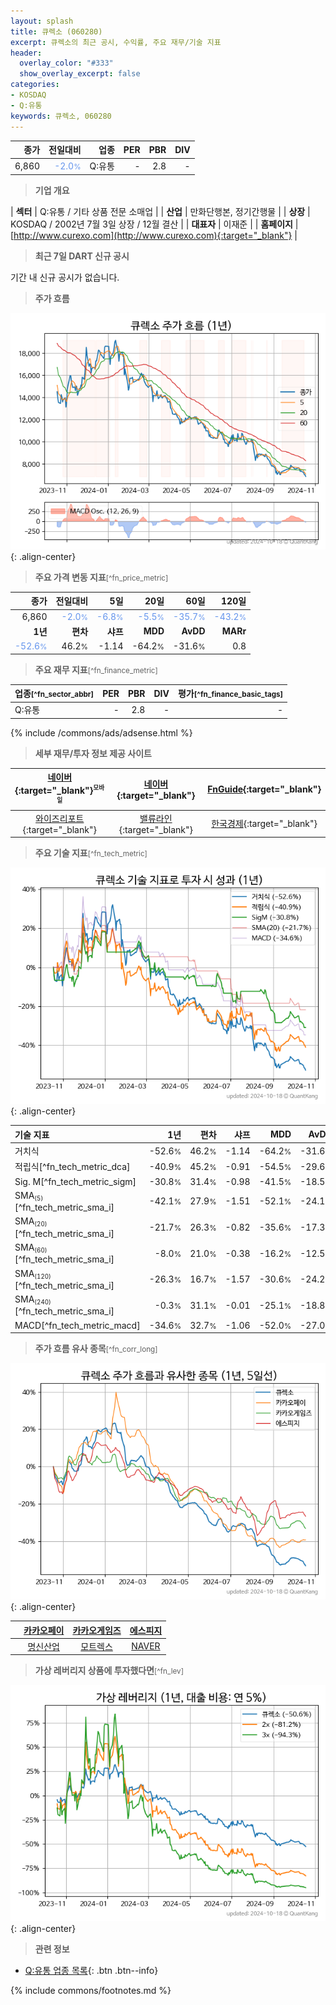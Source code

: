 ```yaml
---
layout: splash
title: 큐렉소 (060280)
excerpt: 큐렉소의 최근 공시, 수익률, 주요 재무/기술 지표
header:
  overlay_color: "#333"
  show_overlay_excerpt: false
categories:
- KOSDAQ
- Q:유통
keywords: 큐렉소, 060280
---
```


| **종가** | **전일대비** | **업종** | **PER** | **PBR** | **DIV** |
| -------: | -----------: | -------: | ------: | ------: | ------: |
| 6,860 | <span style="color: cornflowerblue">-2.0<small>%</small></span> | Q:유통 | - | 2.8 | - |

<!-- more -->


> **기업 개요**<a id="company"></a>

| <span style="white-space:nowrap;">**섹터**</span> | Q:유통 / 기타 상품 전문 소매업 |
| <span style="white-space:nowrap;">**산업**</span> | 만화단행본, 정기간행물 |
| <span style="white-space:nowrap;">**상장**</span> | KOSDAQ / 2002년 7월 3일 상장 / 12월 결산 |
| <span style="white-space:nowrap;">**대표자**</span> | 이재준 |
| <span style="white-space:nowrap;">**홈페이지**</span> | [http://www.curexo.com](http://www.curexo.com){:target="_blank"} |


> **최근 7일 DART 신규 공시**<a id="dart"></a>

기간 내 신규 공시가 없습니다.


> **주가 흐름**<a id="price"></a>

![060280](/stock/images/060280.png){: .align-center}


> **주요 가격 변동 지표**<small>[^fn_price_metric]</small>

| **종가** | **전일대비** | **5일** | **20일** | **60일** | **120일** |
| -------: | -----------: | ------: | -------: | -------: | --------: |
| 6,860 | <span style="color: cornflowerblue">-2.0<small>%</small></span> | <span style="color: cornflowerblue">-6.8<small>%</small></span> | <span style="color: cornflowerblue">-5.5<small>%</small></span> | <span style="color: cornflowerblue">-35.7<small>%</small></span> | <span style="color: cornflowerblue">-43.2<small>%</small></span> |
| **1년** | **편차** | **샤프** | **MDD** | **AvDD** | **MARr** |
| <span style="color: cornflowerblue">-52.6<small>%</small></span> | 46.2<small>%</small> | -1.14 | -64.2<small>%</small> | -31.6<small>%</small> | 0.8 |


> **주요 재무 지표**<small>[^fn_finance_metric]</small>

| **업종**<small>[^fn_sector_abbr]</small> | **PER** | **PBR** | **DIV** | **평가**<small>[^fn_finance_basic_tags]</small> |
| :--------------------------------------- | ------: | ------: | ------: | ----------------------------------------------: |
| Q:유통 | - | 2.8 | - | - |



{% include /commons/ads/adsense.html %}

> **세부 재무/투자 정보 제공 사이트**

| [네이버](https://m.stock.naver.com/domestic/stock/060280/finance/summary){:target="_blank"}<sup><small>모바일</small></sup> | [네이버](https://finance.naver.com/item/coinfo.naver?code=060280){:target="_blank"} | [FnGuide](https://comp.fnguide.com/SVO2/ASP/SVD_Invest.asp?gicode=A060280&MenuYn=Y){:target="_blank"} |
| :---: | :---: | :---: |
| [와이즈리포트](https://comp.wisereport.co.kr/company/c1040001.aspx?cmp_cd=060280){:target="_blank"} | [밸류라인](https://www.valueline.co.kr/finance/summary/060280){:target="_blank"} | [한국경제](https://markets.hankyung.com/stock/060280/financial-summary){:target="_blank"} |


> **주요 기술 지표**<small>[^fn_tech_metric]</small>


![060280](/stock/images/060280_tech.png){: .align-center}

| **기술 지표** | **1년** | **편차** | **샤프** | **MDD** | **AvDD** |
| :------------ | ------: | -----------: | -------: | ------: | -------: |
| 거치식 | -52.6<small>%</small> | 46.2<small>%</small> | -1.14 | -64.2<small>%</small> | -31.6<small>%</small> |
| 적립식[^fn_tech_metric_dca] | -40.9<small>%</small> | 45.2<small>%</small> | -0.91 | -54.5<small>%</small> | -29.6<small>%</small> |
| Sig. M[^fn_tech_metric_sigm] | -30.8<small>%</small> | 31.4<small>%</small> | -0.98 | -41.5<small>%</small> | -18.5<small>%</small> |
| SMA<small><sub>(5)</sub></small>[^fn_tech_metric_sma_i] | -42.1<small>%</small> | 27.9<small>%</small> | -1.51 | -52.1<small>%</small> | -24.1<small>%</small> |
| SMA<small><sub>(20)</sub></small>[^fn_tech_metric_sma_i] | -21.7<small>%</small> | 26.3<small>%</small> | -0.82 | -35.6<small>%</small> | -17.3<small>%</small> |
| SMA<small><sub>(60)</sub></small>[^fn_tech_metric_sma_i] | -8.0<small>%</small> | 21.0<small>%</small> | -0.38 | -16.2<small>%</small> | -12.5<small>%</small> |
| SMA<small><sub>(120)</sub></small>[^fn_tech_metric_sma_i] | -26.3<small>%</small> | 16.7<small>%</small> | -1.57 | -30.6<small>%</small> | -24.2<small>%</small> |
| SMA<small><sub>(240)</sub></small>[^fn_tech_metric_sma_i] | -0.3<small>%</small> | 31.1<small>%</small> | -0.01 | -25.1<small>%</small> | -18.8<small>%</small> |
| MACD[^fn_tech_metric_macd] | -34.6<small>%</small> | 32.7<small>%</small> | -1.06 | -52.0<small>%</small> | -27.0<small>%</small> |


> **주가 흐름 유사 종목**<a id="corr"></a><small>[^fn_corr_long]</small>

![060280](/stock/images/060280_corr.png){: .align-center}

|       | [카카오페이](/377300/) | [카카오게임즈](/293490/) | [에스피지](/058610/) |
| :---: | :------------------------------------: | :------------------------------------: | :------------------------------------: |
|       | [명신산업](/009900/) | [모트렉스](/118990/) | [NAVER](/035420/) |


> **가상 레버리지 상품에 투자했다면**<a id="2x"></a><small>[^fn_lev]</small>

![060280](/stock/images/060280_2x.png){: .align-center}


> **관련 정보**

- [Q:유통 업종 목록](/stats/sector/kosdaq_업종_유통_종목/){: .btn .btn--info}

{% include commons/footnotes.md %}